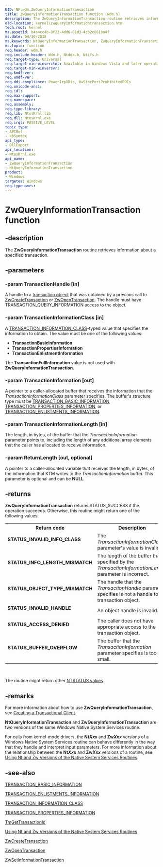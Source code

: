 ```yaml
---
UID: NF:wdm.ZwQueryInformationTransaction
title: ZwQueryInformationTransaction function (wdm.h)
description: The ZwQueryInformationTransaction routine retrieves information about a specified transaction.
old-location: kernel\zwqueryinformationtransaction.htm
tech.root: kernel
ms.assetid: b4a4cc4b-8f23-4dd6-81d3-4cb2c861ba4f
ms.date: 04/30/2018
ms.keywords: NtQueryInformationTransaction, ZwQueryInformationTransaction, ZwQueryInformationTransaction routine [Kernel-Mode Driver Architecture], kernel.zwqueryinformationtransaction, ktm_ref_ffef2acc-e180-4adf-8aa5-31ee7dae0592.xml, wdm/NtQueryInformationTransaction, wdm/ZwQueryInformationTransaction
ms.topic: function
req.header: wdm.h
req.include-header: Wdm.h, Ntddk.h, Ntifs.h
req.target-type: Universal
req.target-min-winverclnt: Available in Windows Vista and later operating system versions.
req.target-min-winversvr: 
req.kmdf-ver: 
req.umdf-ver: 
req.ddi-compliance: PowerIrpDDis, HwStorPortProhibitedDDIs
req.unicode-ansi: 
req.idl: 
req.max-support: 
req.namespace: 
req.assembly: 
req.type-library: 
req.lib: NtosKrnl.lib
req.dll: NtosKrnl.exe
req.irql: PASSIVE_LEVEL
topic_type:
- APIRef
- kbSyntax
api_type:
- DllExport
api_location:
- NtosKrnl.exe
api_name:
- ZwQueryInformationTransaction
- NtQueryInformationTransaction
product:
- Windows
targetos: Windows
req.typenames: 
---
```


# ZwQueryInformationTransaction function


## -description


The <b>ZwQueryInformationTransaction</b> routine retrieves information about a specified transaction.


## -parameters




### -param TransactionHandle [in]

A handle to a <a href="https://docs.microsoft.com/windows-hardware/drivers/kernel/transaction-objects">transaction object</a> that was obtained by a previous call to <a href="https://docs.microsoft.com/windows-hardware/drivers/ddi/content/wdm/nf-wdm-ntcreatetransaction">ZwCreateTransaction</a> or <a href="https://docs.microsoft.com/windows-hardware/drivers/ddi/content/wdm/nf-wdm-ntopentransaction">ZwOpenTransaction</a>. The handle must have TRANSACTION_QUERY_INFORMATION access to the object.


### -param TransactionInformationClass [in]

A <a href="https://docs.microsoft.com/windows-hardware/drivers/ddi/content/wdm/ne-wdm-_transaction_information_class">TRANSACTION_INFORMATION_CLASS</a>-typed value that specifies the information to obtain. The value must be one of the following values:

<ul>
<li>
<b>TransactionBasicInformation</b>

</li>
<li>
<b>TransactionPropertiesInformation</b>

</li>
<li>
<b>TransactionEnlistmentInformation</b>

</li>
</ul>
The <b>TransactionFullInformation</b> value is not used with <b>ZwQueryInformationTransaction</b>.


### -param TransactionInformation [out]

A pointer to a caller-allocated buffer that receives the information that the <i>TransactionInformationClass</i> parameter specifies. The buffer's structure type must be <a href="https://docs.microsoft.com/windows-hardware/drivers/ddi/content/wdm/ns-wdm-_transaction_basic_information">TRANSACTION_BASIC_INFORMATION</a>, <a href="https://docs.microsoft.com/windows-hardware/drivers/ddi/content/wdm/ns-wdm-_transaction_properties_information">TRANSACTION_PROPERTIES_INFORMATION</a>, or <a href="https://docs.microsoft.com/windows-hardware/drivers/ddi/content/wdm/ns-wdm-_transaction_enlistments_information">TRANSACTION_ENLISTMENTS_INFORMATION</a>.


### -param TransactionInformationLength [in]

The length, in bytes, of the buffer that the <i>TransactionInformation</i> parameter points to, including the length of any additional array elements that the caller has allocated to receive information.


### -param ReturnLength [out, optional]

A pointer to a caller-allocated variable that receives the length, in bytes, of the information that KTM writes to the <i>TransactionInformation</i> buffer. This parameter is optional and can be <b>NULL</b>. 


## -returns



<b>ZwQueryInformationTransaction</b> returns STATUS_SUCCESS if the operation succeeds. Otherwise, this routine might return one of the following values: 

<table>
<tr>
<th>Return code</th>
<th>Description</th>
</tr>
<tr>
<td width="40%">
<dl>
<dt><b>STATUS_INVALID_INFO_CLASS</b></dt>
</dl>
</td>
<td width="60%">
The <i>TransactionInformationClass</i> parameter's value is invalid.

</td>
</tr>
<tr>
<td width="40%">
<dl>
<dt><b>STATUS_INFO_LENGTH_MISMATCH</b></dt>
</dl>
</td>
<td width="60%">
The length of the buffer that is specified by the <i>TransactionInformationLength</i> parameter is incorrect.

</td>
</tr>
<tr>
<td width="40%">
<dl>
<dt><b>STATUS_OBJECT_TYPE_MISMATCH</b></dt>
</dl>
</td>
<td width="60%">
The handle that the <i>TransactionHandle </i>parameter specifies is not a handle to a transaction object.

</td>
</tr>
<tr>
<td width="40%">
<dl>
<dt><b>STATUS_INVALID_HANDLE</b></dt>
</dl>
</td>
<td width="60%">
An object handle is invalid.

</td>
</tr>
<tr>
<td width="40%">
<dl>
<dt><b>STATUS_ACCESS_DENIED</b></dt>
</dl>
</td>
<td width="60%">
The caller does not have appropriate access to the transaction object.

</td>
</tr>
<tr>
<td width="40%">
<dl>
<dt><b>STATUS_BUFFER_OVERFLOW</b></dt>
</dl>
</td>
<td width="60%">
The buffer that the <i>TransactionInformation </i>parameter specifies is too small.

</td>
</tr>
</table>
 

The routine might return other <a href="https://docs.microsoft.com/windows-hardware/drivers/kernel/ntstatus-values">NTSTATUS values</a>.




## -remarks



For more information about how to use <b>ZwQueryInformationTransaction</b>, see <a href="https://docs.microsoft.com/windows-hardware/drivers/kernel/creating-a-transactional-client">Creating a Transactional Client</a>.

<b>NtQueryInformationTransaction</b> and <b>ZwQueryInformationTransaction</b> are two versions of the same Windows Native System Services routine.

For calls from kernel-mode drivers, the <b>Nt<i>Xxx</i></b> and <b>Zw<i>Xxx</i></b> versions of a Windows Native System Services routine can behave differently in the way that they handle and interpret input parameters. For more information about the relationship between the <b>Nt<i>Xxx</i></b> and <b>Zw<i>Xxx</i></b> versions of a routine, see <a href="https://docs.microsoft.com/windows-hardware/drivers/kernel/using-nt-and-zw-versions-of-the-native-system-services-routines">Using Nt and Zw Versions of the Native System Services Routines</a>.




## -see-also




<a href="https://docs.microsoft.com/windows-hardware/drivers/ddi/content/wdm/ns-wdm-_transaction_basic_information">TRANSACTION_BASIC_INFORMATION</a>



<a href="https://docs.microsoft.com/windows-hardware/drivers/ddi/content/wdm/ns-wdm-_transaction_enlistments_information">TRANSACTION_ENLISTMENTS_INFORMATION</a>



<a href="https://docs.microsoft.com/windows-hardware/drivers/ddi/content/wdm/ne-wdm-_transaction_information_class">TRANSACTION_INFORMATION_CLASS</a>



<a href="https://docs.microsoft.com/windows-hardware/drivers/ddi/content/wdm/ns-wdm-_transaction_properties_information">TRANSACTION_PROPERTIES_INFORMATION</a>



<a href="https://docs.microsoft.com/windows-hardware/drivers/ddi/content/wdm/nf-wdm-tmgettransactionid">TmGetTransactionId</a>



<a href="https://docs.microsoft.com/windows-hardware/drivers/kernel/using-nt-and-zw-versions-of-the-native-system-services-routines">Using Nt and Zw Versions of the Native System Services Routines</a>



<a href="https://docs.microsoft.com/windows-hardware/drivers/ddi/content/wdm/nf-wdm-ntcreatetransaction">ZwCreateTransaction</a>



<a href="https://docs.microsoft.com/windows-hardware/drivers/ddi/content/wdm/nf-wdm-ntopentransaction">ZwOpenTransaction</a>



<a href="https://docs.microsoft.com/windows-hardware/drivers/ddi/content/wdm/nf-wdm-ntsetinformationtransaction">ZwSetInformationTransaction</a>
 

 


